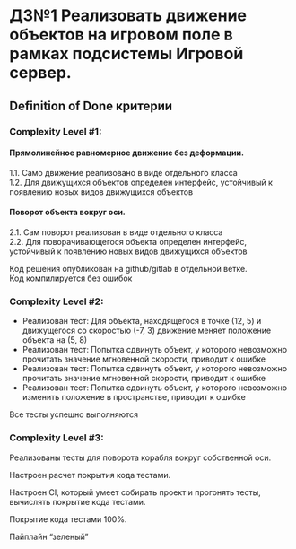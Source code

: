 # ДЗ№1 Реализовать движение объектов на игровом поле в рамках подсистемы Игровой сервер.
 

## Definition of Done критерии

### Complexity Level #1:

#### Прямолинейное равномерное движение без деформации.
1.1. Само движение реализовано в виде отдельного класса  
1.2. Для движущихся объектов определен интерфейс, устойчивый к появлению новых видов движущихся объектов  

#### Поворот объекта вокруг оси.
2.1. Сам поворот реализован в виде отдельного класса  
2.2. Для поворачивающегося объекта определен интерфейс, устойчивый к появлению новых видов движущихся объектов  

Код решения опубликован на github/gitlab в отдельной ветке.  
Код компилируется без ошибок  

### Complexity Level #2:

- Реализован тест: Для объекта, находящегося в точке (12, 5) и движущегося со скоростью (-7, 3) движение меняет положение объекта на (5, 8)  
- Реализован тест: Попытка сдвинуть объект, у которого невозможно прочитать значение мгновенной скорости, приводит к ошибке  
- Реализован тест: Попытка сдвинуть объект, у которого невозможно прочитать значение мгновенной скорости, приводит к ошибке  
- Реализован тест: Попытка сдвинуть объект, у которого невозможно изменить положение в пространстве, приводит к ошибке  

Все тесты успешно выполняются  

### Complexity Level #3:

Реализованы тесты для поворота корабля вокруг собственной оси.  

Настроен расчет покрытия кода тестами.  

Настроен CI, который умеет собирать проект и прогонять тесты, вычислять покрытие кода тестами.  

Покрытие кода тестами 100%.  

Пайплайн “зеленый”  
